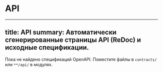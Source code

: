 # API

---
title: API
summary: Автоматически сгенерированные страницы API (ReDoc) и исходные спецификации.
---

Пока не найдено спецификаций OpenAPI. Поместите файлы в `contracts/` или `**/api/` в модулях.
